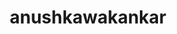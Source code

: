 ---
title: anushkawakankar
github: https://github.com/anushkawakankar
mode: dark
transition: 1s
score: 70.1
archetype:
- Little Bit of Everything
---